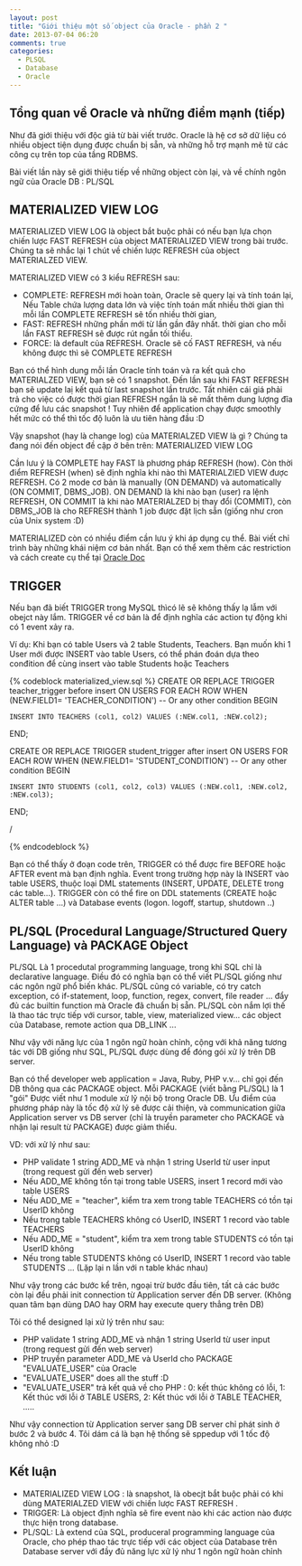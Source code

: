 ```yaml
---
layout: post
title: "Giới thiệu một số object của Oracle - phần 2 "
date: 2013-07-04 06:20
comments: true
categories: 
  - PLSQL 
  - Database 
  - Oracle
---
```


## Tổng quan về Oracle và những điểm mạnh (tiếp)

Như đã giới thiệu với độc giả từ bài viết trước. Oracle là hệ cơ sở dữ liệu có nhiều object tiện dụng được chuẩn bị sẵn, và những hỗ trợ mạnh mẽ từ các công cụ trên top của tầng RDBMS.

Bài viết lần này sẽ giới thiệu tiếp về những object còn lại, và về chính ngôn ngữ của Oracle DB : PL/SQL


## MATERIALIZED VIEW LOG

MATERIALIZED VIEW LOG là object bắt buộc phải có nếu bạn lựa chọn chiến lược FAST REFRESH của object MATERIALIZED VIEW trong bài trước.
Chúng ta sẽ nhắc lại 1 chút về chiến lược REFRESH của object MATERIALZED VIEW.

MATERIALIZED VIEW có 3 kiểu REFRESH sau:

* COMPLETE: REFRESH mới hoàn toàn, Oracle sẽ query lại và tính toán lại, Nếu Table chứa lượng data lớn và việc tính toán mất nhiều thời gian thì mỗi lần COMPLETE REFRESH sẽ tốn nhiều thời gian,
* FAST: REFRESH những phần mới từ lần gần đây nhất. thời gian cho mỗi lần FAST REFRESH sẽ được rút ngắn tối thiểu.
* FORCE: là default của REFRESH. Oracle sẽ cố FAST REFRESH, và nếu không được thì sẽ COMPLETE REFRESH

Bạn có thể hình dung mỗi lần Oracle tính toán và ra kết quả cho MATERIALZED VIEW, bạn sẽ có 1 snapshot. 
Đến lần sau khi FAST REFRESH bạn sẽ update laị kết quả từ last snapshot lần trước. 
Tất nhiên cái giá phải trả cho việc có được thời gian REFRESH ngắn là sẽ mất thêm dung lượng đĩa cứng để lưu các snapshot ! 
Tuy nhiên để application chạy được smoothly hết mức có thể thì tốc độ luôn là ưu tiên hàng đầu :D

Vậy snapshot (hay là change log) của MATERIALZED VIEW là gì ? Chúng ta đang nói đến object đề cập ở bên trên: MATERIALIZED VIEW LOG

Cần lưu ý là COMPLETE hay FAST là phương pháp REFRESH (how). 
Còn thời điểm REFRESH (when) sẽ định nghĩa khi nào thì MATERIALZIED VIEW được REFRESH. Có 2 mode cơ bản là manually (ON DEMAND) và automatically (ON COMMIT, DBMS_JOB).
ON DEMAND là khi nào bạn (user) ra lệnh REFRESH, ON COMMIT là khi nào MATERIALZED bị thay đổi (COMMIT), còn DBMS_JOB là cho REFRESH thành 1 job được đặt lịch sẵn (giống như cron của Unix system :D) 

MATERIALIZED còn có nhiều điểm cần lưu ý khi áp dụng cụ thể. Bài viết chỉ trình bày những khái niệm cơ bản nhất. Bạn có thể xem thêm các restriction và cách create cụ thể tại [Oracle Doc](http://docs.oracle.com/cd/E11882_01/server.112/e10706/repmview.htm)
 

## TRIGGER

Nếu bạn đã biết TRIGGER trong MySQL thìcó lẽ sẽ không thấy lạ lẫm với obejct này lắm. TRIGGER về cơ bản là để định nghĩa các action tự động khi có 1 event xảy ra.

Ví dụ: Khi bạn có table Users và 2 table Students, Teachers. Bạn muốn khi 1 User mới được INSERT vào table Users, có thể phán đoán dựa theo conđition để cùng insert vào table Students hoặc Teachers 

{% codeblock materialized_view.sql %}
CREATE OR REPLACE TRIGGER teacher_trigger
   before insert 
   ON USERS 
   FOR EACH ROW
   WHEN (NEW.FIELD1= 'TEACHER_CONDITION') -- Or any other condition
BEGIN

    INSERT INTO TEACHERS (col1, col2) VALUES (:NEW.col1, :NEW.col2);

END;

CREATE OR REPLACE TRIGGER student_trigger
   after insert 
   ON USERS 
   FOR EACH ROW
   WHEN (NEW.FIELD1= 'STUDENT_CONDITION') -- Or any other condition
BEGIN

    INSERT INTO STUDENTS (col1, col2, col3) VALUES (:NEW.col1, :NEW.col2, :NEW.col3);

END;

/

{% endcodeblock %}
 

Bạn có thể thấy ở đoạn code trên, TRIGGER có thể được fire BEFORE hoặc AFTER event mà bạn định nghĩa. 
Event trong trường hợp này là INSERT vào table USERS, thuộc loại DML statements (INSERT, UPDATE, DELETE trong các table...). 
TRIGGER còn có thể fire on DDL statements (CREATE hoặc ALTER table ...) và Database events (logon. logoff, startup, shutdown ..)

## PL/SQL (Procedural Language/Structured Query Language) và PACKAGE Object 
PL/SQL Là 1 procedutal programming language, trong khi SQL chỉ là declarative language. 
Điều đó có nghĩa bạn có thể viết PL/SQL giống như các ngôn ngữ phổ biến khác. 
PL/SQL cũng có variable, có try catch exception, có if-statement, loop, function, regex, convert, file reader ... đẩy đủ các builtin function mà Oracle đã chuẩn bị sẵn. 
PL/SQL còn nắm lợi thế là thao tác trực tiếp với cursor, table, view, materialized view... các object của Database, remote action qua DB_LINK ... 

Như vậy với năng lực của 1 ngôn ngữ hoàn chỉnh, cộng với khả năng tương tác với DB giống như SQL, PL/SQL được dùng để đóng gói xử lý trên DB server.

Bạn có thể developer web application = Java, Ruby, PHP v.v... chỉ gọi đến DB thông qua các PACKAGE object. 
Mỗi PACKAGE (viết bằng PL/SQL) là 1 "gói" Được viết như 1 module xử lỹ nội bộ trong Oracle DB. 
Ưu điểm của phương pháp này là tốc độ xử lý sẽ được cải thiện, và communication giữa Application server vs DB server (chỉ là truyền parameter cho PACKAGE và nhận lại result từ PACKAGE) được giảm thiểu. 
 
VD: với xử lý như sau:

* PHP validate 1 string ADD_ME và nhận 1 string UserId từ user input (trong request gửi đến web server)
* Nếu ADD_ME không tồn tại trong table USERS, insert 1 record mới vào table USERS
* Nếu ADD_ME = "teacher", kiểm tra xem trong table TEACHERS có tồn tại UserID không
* Nếu trong table TEACHERS không có UserID, INSERT 1 record vào table TEACHERS 
* Nếu ADD_ME = "student", kiểm tra xem trong table STUDENTS có tồn tại UserID không
* Nếu trong table STUDENTS không có UserID, INSERT 1 record vào table STUDENTS 
...
(Lặp lại n lần với n table khác nhau)

Như vậy trong các bước kể trên, ngoại trừ bước đầu tiên, tất cả các bước còn lại đều phải init connection từ Application server đến DB server. (Không quan tâm bạn dùng DAO hay ORM hay execute query thẳng trên DB)

Tôi có thể designed lại xử lý trên như sau:

* PHP validate 1 string ADD_ME và nhận 1 string UserId từ user input (trong request gửi đến web server)
* PHP truyền parameter ADD_ME và UserId cho PACKAGE "EVALUATE_USER" của Oracle
* "EVALUATE_USER" does all the stuff :D
* "EVALUATE_USER" trả kết quả về cho PHP : 0: kết thúc không có lỗi, 1: Kết thúc với lỗi ở TABLE USERS, 2: Kết thúc với lỗi ở TABLE TEACHER, .....

Như vậy connection từ Application server sang DB server chỉ phát sinh ở bước 2 và bước 4. Tôi dám cá là bạn hệ thống sẽ sppedup với 1 tốc độ không nhỏ :D 


## Kết luận
* MATERIALIZED VIEW LOG : là snapshot, là obecjt bắt buộc phải có khi dùng MATERIALZED VIEW với chiến lược FAST REFRESH .
* TRIGGER: Là object định nghĩa sẽ fire event nào khi các action nào được thực hiện trong database.
* PL/SQL: Là extend của SQL, produceral programming language của Oracle, cho phép thao tác trực tiếp với các object của Database trên Database server với đầy đủ năng lực xử lý như 1 ngôn ngữ hoàn chỉnh 
